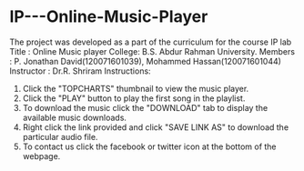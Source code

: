 # IP---Online-Music-Player
The project was developed as a part of the curriculum for the course IP lab
Title : Online Music player
College: B.S. Abdur Rahman University.
Members : P. Jonathan David(120071601039), Mohammed Hassan(120071601044)
Instructor : Dr.R. Shriram
Instructions:
1. Click the "TOPCHARTS" thumbnail to view the music player.
2. Click the "PLAY" button to play the first song in the playlist.
3. To download the music click the "DOWNLOAD" tab to display the available music downloads.
4. Right click the link provided and click "SAVE LINK AS" to download the particular audio file.
5. To contact us click the facebook or twitter icon at the bottom of the webpage.
